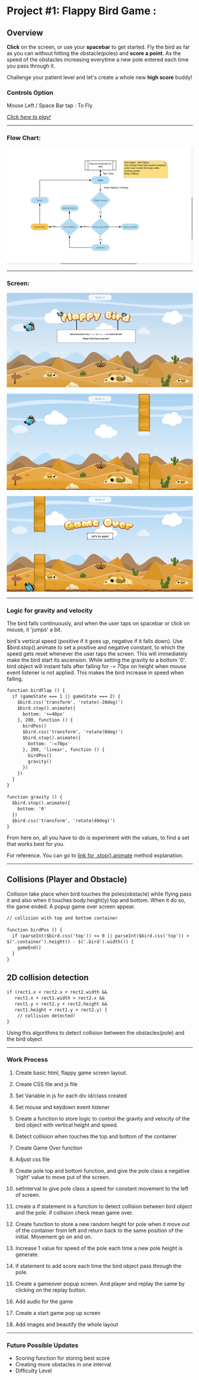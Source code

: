 # Project #1: Flappy Bird Game :

## Overview

**Click** on the screen, or use your **spacebar** to get started. Fly the bird as far as you can without hitting the obstacle(poles) and **score a point**. As the speed of the obstacles increasing everytime a new pole entered  each time you pass through it.

Challenge your patient level and let's create a whole new **high score** buddy!

### Controls Option
Mouse Left / Space Bar tap : To Fly

[*Click here to play!*](https://heyzernut.github.io/project-1/)

---
### Flow Chart:

![Image of flowchart](/images/flowchart.png)

---

### Screen:

![Image of flowchart](/images/startscreen.jpg)

![Image of flowchart](/images/playscreen.jpg)

![Image of flowchart](/images/gameoverscreen.jpg)

---

### Logic for gravity and velocity

The bird falls continuously, and when the user taps on spacebar or click on mouse, it 'jumps' a bit.

bird's vertical speed (positive if it goes up, negative if it falls down). Use $bird.stop().animate to set a positive and negative constant, to which the speed gets reset whenever the user taps the screen. This will immediately make the bird start its ascension. While setting the gravity to a bottom '0'. bird object will instant falls after falling for -= 70px on height when mouse event listener is not applied. This makes the bird increase in speed when falling.

```
function birdFlap () {
  if (gameState === 1 || gameState === 2) {
    $bird.css('transform', 'rotate(-20deg)')
    $bird.stop().animate({
      bottom: '+=40px'
    }, 200, function () {
      birdPos()
      $bird.css('transform', 'rotate(0deg)')
      $bird.stop().animate({
        bottom: '-=70px'
      }, 200, 'linear', function () {
        birdPos()
        gravity()
      })
    })
  }
}

function gravity () {
  $bird.stop().animate({
    bottom: '0'
  })
  $bird.css('transform', 'rotate(40deg)')
}
```

From here on, all you have to do is experiment with the values, to find a set that works best for you.

For reference. You can go to [link for .stop().animate](http://google.com) method explanation.

---

## Collisions (Player and Obstacle)

Collision take place when bird touches the poles(obstacle) while flying pass it and also when it touches body.height(y) top and bottom. When it do so, the game ended. A popup game over screen appear.

```
// collision with top and bottom container

function birdPos () {
  if (parseInt($bird.css('top')) <= 0 || parseInt($bird.css('top')) > $('.container').height() - $('.bird').width()) {
    gameEnd()
  }
}
```

## 2D collision detection

```
if (rect1.x < rect2.x + rect2.width &&
   rect1.x + rect1.width > rect2.x &&
   rect1.y < rect2.y + rect2.height &&
   rect1.height + rect1.y > rect2.y) {
    // collision detected!
}
```
Using this algorithms to detect collision between the obstacles(pole) and the bird object

---

### Work Process

1. Create basic html, flappy game screen layout.

2. Create CSS file and js file

3. Set Variable in js for each div id/class created

4. Set mouse and keydown event listener

5. Create a function to store logic to control the gravity and velocity of the bird object with vertical height and speed.

6. Detect collision when touches the top and bottom of the container

7. Create Game Over function

8. Adjust css file

9. Create pole top and bottom function, and give the pole class a negative 'right' value to move put of the screen.

10. setInterval to give pole class a speed for constant movement to the left of screen.

11. create a if statement in a function to detect collision between bird object and the pole. if collision check mean game over.

12. Create function to store a new random height for pole when it move out of the container from left and return back to the same position of the initial. Movement go on and on.

13. Increase 1 value for speed of the pole each time a new pole height is generate.

14. if statement to add score each time the bird object pass through the pole.

15. Create a gameover popup screen. And player and replay the same by clicking on the replay button.

16. Add audio for the game

17. Create a start game pop up screen

18. Add images and beautify the whole layout

---

### Future Possible Updates

* Scoring function for storing best score
* Creating more obstacles in one interval
* Difficulty Level
